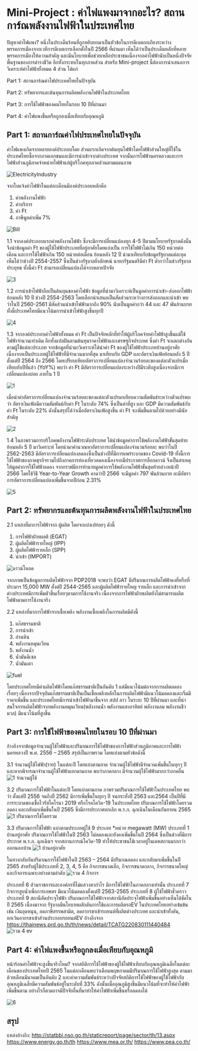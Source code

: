 # Mini-Project : ค่าไฟแพงมาจากอะไร? สถานการ์ณพลังงานไฟฟ้าในประเทศไทย
  ปัญหาค่าไฟแพง? หนึ่งในประเด็นร้อนที่ถูกหยิบยกมาเป็นหัวข้อในการดีเบตถกเถียงระหว่างพรรคการเมืองจากเวทีการดีเบตการเลือกตั้งในปี 2566 ที่ผ่านมา เห็นได้ว่าเป็นประเด็นหลักที่หลายพรรคการเมืองให้ความสำคัญ และมีนโยบายเพื่อช่วยเหลือประชาชนเนื่องจากค่าไฟฟ้านับเป็นหนึ่งปัจจัยพื้นฐานของการดำรงชีวิต อีกทั้งกระทบในทุกภาคส่วน สำหรับ Mini-project นี้ต้องการนำเสนอการวิเคราะห์ค่าไฟฟ้าทั้งหมด 4 ส่วน ได้แก่
  
Part 1: สถานการ์ณค่าไฟประเทศไทยในปัจจุบัน

Part 2: ทรัพยากรและต้นทุนการผลิตพลังงานไฟฟ้าในประเทศไทย

Part 3: การใช้ไฟฟ้าของคนไทยในรอบ 10 ปีที่ผ่านมา

Part 4: ค่าไฟแพงขึ้นหรือถูกลงเมื่อเทียบกับอุณหภูมิ

## Part 1: สถานการ์ณค่าไฟประเทศไทยในปัจจุบัน
ค่าไฟแพงเกิดจากหลายองค์ประกอบโดย ส่วนแรกเกิดจากต้นทุนไฟฟ้าโดยไฟฟ้าส่วนใหญ่ที่ใช้ในประเทศไทยซื้อจากภาคเอกชนและมีการนำเข้าจากต่างประเทศ จากนั้นการไฟฟ้านครหลวงและการไฟฟ้าส่วนภูมิภาคจำหน่ายไฟฟ้าแก่ผู้บริโภคทุกภาคส่วนตามแผนภาพ

![ElectricityIndustry](https://github.com/kkengg/Pikachu-Project/assets/136548931/4ca03b5d-0bd7-4072-85fa-2849d7313f99)

จากใบแจ้งค่าไฟฟ้าในแต่ละเดือนมีองค์ประกอบหลักคือ
1.	ค่าพลังงานไฟฟ้า
2.	ค่าบริการ
3.	ค่า Ft
4.	ภาษีมูลค่าเพิ่ม 7%

   ![ฺBill](https://github.com/kkengg/Pikachu-Project/assets/136548931/65feb526-0265-426e-996d-542c91d3d721)

1.1 จากองค์ประกอบแรกค่าพลังงานไฟฟ้า ซึ่งจะมีการเปลี่ยนแปลงทุก 4-5 ปีตามนโยบายรัฐบาลดังนั้นจึงนำข้อมูลค่า Ft ของผู้ใช้ไฟฟ้าประเภทที่อยู่อาศัยโดยแบ่งเป็น การใช้ไฟฟ้าไม่เกิน 150 หน่วยต่อเดือน และการใช้ไฟฟ้าเกิน 150 หน่วยต่อเดือน ย้อนหลัง 12 ปี นำมาเทียบกับข้อมูลรัฐบาลแต่ละยุค เห็นได้ว่าช่วงปี 2554-2557 ซึ่งเป็นช่วงรัฐบาลยิ่งลักษณ์ นายกรัฐมนตรีมีค่า Ft ต่ำกว่าในช่วงรัฐบาลประยุทธ ทั้งนี้ค่า Ft สามารถเปลี่ยนแปลงได้จากหลายปัจจัย

![3](https://github.com/kkengg/Pikachu-Project/assets/136548931/db7518a1-f8cc-43f6-b1ac-53a1b200c28f)

1.2 การนำเข้าไฟฟ้าถือเป็นต้นทุนของค่าไฟฟ้า ข้อมูลที่นำมาวิเคราะห์เป็นมูลค่าการนำเข้า-ส่งออกไฟฟ้าย้อนหลัง 10 ปี ช่วงปี 2554-2563 โดยเลือกนำเสนอเป็นสัดส่วนระหว่างการส่งออกและนำเข้า พบว่าในปี 2560-2561 มีสัดส่วนนำเข้าไฟฟ้ามากถึง 90% นับเป็นมูลค่ากว่า 44 และ 47 พันล้านบาท ทั้งนี้ประเทศไทยมีแนวโน้มการนำเข้าไฟฟ้าสูงขึ้นทุกปี

![4](https://github.com/kkengg/Pikachu-Project/assets/136548931/5f717956-11b2-4e30-a5b5-8ea5a63a2cf7)

1.3 จากองค์ประกอบค่าไฟฟ้าทั้งหมด ค่า Ft เป็นปัจจัยหลักที่ทำให้ผู้บริโภคจ่ายค่าไฟฟ้าสูงขึ้นแม้ใช้ไฟฟ้าจำนวนเท่าเดิม อีกทั้งแปลฝันตามต้นทุนราคาไฟฟ้าและเศรษฐกิจประเทศ ซึ่งค่า Ft จะแตกต่างกันตามผู้ใช้แต่ละประเภท จากข้อมูลที่นำมาวิเคราะห์ได้นำค่า Ft ของผู้ใช้ไฟฟ้าประเภทบ้านอยู่อาศัย เนื่องจากเป็นประเภทผู้ใช้ไฟฟ้าที่มีจำนวนมากที่สุด มาเทียบกับ GDP และอัตราเงินเฟ้อย้อนหลัง 5 ปี ตั้งแต่ปี 2564 ถึง 2566 โดยเปรียบเทียบอัตราการเปลี่ยนแปลงจำนวนร้อยละของแต่ละตัวแปรเมื่อเทียบกับปีที่แล้ว (YoY%) พบว่า ค่า Ft มีอัตราการเปลี่ยนแปลงระหว่างปีมีระดับสูงเนื่องจากมีการเปลี่ยนแปลงบ่อย ภายใน 1 ปี

![1](https://github.com/kkengg/Pikachu-Project/assets/136548931/32e9239d-9f1e-489c-856f-974db5d5d2fb)

เมื่อนำค่าอัตราการเปลี่ยนแปลงจำนวนร้อยละของแต่ละตัวแปรมาเทียบความสัมพันธ์ระหว่างตัวแปรพบว่า อัตราเงินเฟ้อมีความสัมพันธ์กับค่า Ft ในระดับ 74% ซึ่งเป็นค่าที่สูง และ GDP มีความสัมพันธ์กับค่า Ft ในระดับ 22% ดังนั้นสรุปได้ว่าเมื่ออัตราเงินเฟ้อสูงขึ้น ค่า Ft จะเพิ่มขึ้นตามไปด้วยอย่างมีนัยสำคัญ

![2](https://github.com/kkengg/Pikachu-Project/assets/136548931/42ab781b-c270-43b8-8714-f6e7512bdec3)

1.4 ในภาพรวมการบริโภคพลังงานไฟฟ้าระดับประเทศ ได้นำข้อมูลค่าการใช้พลังงานไฟฟ้าขั้นสุดท้ายย้อนหลัง 5 ปี มาวิเคราะห์ โดยนำมาคำนวณหาอัตราการเปลี่ยนแปลงจำนวนร้อยละ พบว่าในปี 2562-2563 มีอัตราการเปลี่ยนแปลงลดลงซึ่งเป็นช่วงปีที่มีการแพร่ระบาดของ Covid-19 ทั้งนี้การใช้ไฟฟ้าของภาคธุรกิจรวมไปถึงภาคการท่องเที่ยวลดลงเนื่องจากมีประกาศการล็อกดาวน์ จึงเป็นสาเหตุให้มูลค่าการใช้ไฟฟ้าลดลง จากกราฟมีการทำนายมูลค่าการใช้พลังงานไฟฟ้าขั้นสุดท้ายล่วงหน้าปี 2566 โดยใช้วิธี Year-to-Year Growth คาดว่าปี 2566 จะมีมูลค่า 797 พันล้านบาท ละมีอัตราการอัตราการเปลี่ยนแปลงเพิ่มขึ้นจากปีก่อน 2.31%

![5](https://github.com/kkengg/Pikachu-Project/assets/136548931/db03d915-9fb2-4550-8367-ff7a1b503aa1)

## Part 2: ทรัพยากรและต้นทุนการผลิตพลังงานไฟฟ้าในประเทศไทย
2.1 แหล่งที่มาการไฟฟ้าจาก ผู้ผลิต โดยจะแบ่งเปย่อยๆ ดังนี้
 1. การไฟฟ้าฝ่ายผลติ (EGAT)
 2. ผู้ผลิตไฟฟ้ารายใหญ่ (IPP)
 3. ผู้ผลิตไฟฟ้ารายเล็ก (SPP)
 4. นำเข้า (IMPORT)

![ดาวน์โหลด](https://github.com/kkengg/Pikachu-Project/assets/123485982/c1297f67-5563-4c4f-8a65-c08c17520840)

จากภาพเป็นข้อมูลการผลิตไฟฟ้าจาก PDP2018 จะพบว่า EGAT มีปริมาณการผลิตไฟฟ้าคงที่หรือที่ประมาฯ 15,000 MW ตั้งต่ปี 2544-2565 และผู้ผลิตไฟฟ้ารายใหญ รายเล็ก และการนำเข้าจากต่างประเทศมีการเพิ่มตัวขึ้นเรื่อยๆตามการใช้งานจริง เนื่องจากการไฟฟ้าฝ่ายผลิตยังไม่สามารถผลิตไฟฟ้าตามการใช้งานจริง
  
2.2 แหล่งที่มาการไฟฟ้าจากเชื้อเพลิง 
พลังงานเชื้อเพลิงในการผลิตมีดังนี้
1. แก๊สธรรมชาติ
2. การนำเข้า
3. ถ่านหิน
4. พลังงานหมุนเวียน
5. พลังานน้ำ
6. น้ำมันดีเซล
7. น้ำมันเตา
   
![fuel](https://github.com/kkengg/Pikachu-Project/assets/123485982/bfd215f2-8a09-4480-8491-2d49e9750c59)


โดยประเทศไทยมีค่าผลิตไฟฟ้าโดยแก๊สธรรมชาติเป็นอันดับ 1 แต่มีแนวโน้มต่อจากการผลิตลดลงเรื่อยๆ เนื่องจากปัจจุบันแก๊สธรรมชาติเป็นเป็นเชื้อเพลิงหลักในการผลิตไฟฟ้ามีแนวโน้มลดลงและเริ่มมีราคาเพิ่มขึ้น และประเทศไทยมีการนำเข้าไฟฟ้ามาขึ้นจาก สปป ลาว ในระยะ 10 ปีที่ผ่านมา และที่น่าสนใจการผลิตไฟฟ้าจากพลังงานหมุนเวียน(พลังงานน้ำ พลังงานแสงอาทิตย์ พลังงานลม พลังงานชีวมวล) มีแนวโน้มที่สูงขึ้น

## Part 3: การใช้ไฟฟ้าของคนไทยในรอบ 10 ปีที่ผ่านมา
อ้างอิงจากข้อมูลจำนวนผู้ใช้ไฟฟ้าและปริมาณการใช้ไฟฟ้าของการไฟฟ้าส่วนภูมิภาคและการไฟฟ้านครหลวงปี พ.ศ. 2556 – 2565 สรุปเป็นภาพรวม โดยแบ่งตามหัวข้อดังนี้

3.1 จำนวนผู้ใช้ไฟฟ้า(ราย) ในแต่ละปี โดยแบ่งตามภาค
จำนวนผู้ใช้ไฟฟ้ามีจำนวนเพิ่มขึ้นในทุกๆ ปี และหากพิจารณาจำนวนผู้ใช้ไฟฟ้าแยกตามภาค พบว่าภาคกลาง มีจำนวนผุ้ใช้ไฟฟ้ามากกว่าภาคอื่น
![1 จำนวนผู้ใช้](https://github.com/kkengg/Pikachu-Project/assets/123286529/877a00af-bf9d-472d-b458-86973e965720)

3.2 ปริมาณการใช้ไฟฟ้าในแต่ละปี โดยแบ่งตามภาค
ภาพรวมปริมาณการใช้ไฟฟ้าในประเทศไทย พบว่า ตั้งแต่ปี 2556 จนถึงปี 2562 มีการเพิ่มขึ้นในทุกๆ ปี จนกระทั่งปี 2563 และ2564 เป็นปีที่มีการระบาดของเชื้อไวรัสโคโรนา 2019 หรือโรคโควิด-19 ในประเทศไทย ปริมาณการใช้ไฟฟ้าโดยรวมลดลง และกลับมาเพิ่มขึ้นในปี 2565 ซึ่งมีการประกาศยกเลิก พ.ร.ก. ฉุกเฉินในเดือนกันยายน 2565
![1 ปริมาณการใช้โดยรวม](https://github.com/kkengg/Pikachu-Project/assets/123286529/0abe3271-94ed-47c5-a786-5d0d68e488b6)

3.3 ปริมาณการใช้ไฟฟ้า แบ่งตามประเภทผู้ใช้ 9 ประเภท
*หน่วย megawatt (MW)
ประเภทที่ 1 บ้านอยู่อาศัย
ปริมาณการใช้ไฟฟ้าในปี 2563 ไม่ลดลงและยังคงเพิ่มขึ้นในปี 2564 ซึ่งเป็นช่วงที่มีการประกาศ พ.ร.ก. ฉุกเฉินฯ จากสถานการณ์โควิด-19 ทำให้ประชาชนใช้เวลาอยู่ในเคหสถานมากกว่าออกนอกบ้าน 
![1 บ้านอยู่อาศัย](https://github.com/kkengg/Pikachu-Project/assets/123286529/39d7fbd7-a6a7-4eb8-9f9f-fd207f6810e4)

ในทางกลับกันปริมาณการใช้ไฟฟ้าในปี 2563 – 2564 มีปริมาณลดลง และกลับมาเพิ่มขึ้นในปี 2565 สำหรับผู้ใช้ประเภทที่ 2, 3, 4, 5 คือ กิจการขนาดเล็ก, กิจการขนาดกลาง, กิจการขนาดใหญ่ และกิจการเฉพาะอย่างตามลำดับ 
![รวม 4 กิจการ](https://github.com/kkengg/Pikachu-Project/assets/123286529/62ad9e9d-6bd7-4a00-a754-2e86ffbe559b)

ประเภทที่ 6 ส่วนราชการและองค์กรที่ไม่แสวงหากำไร มีการใช้ไฟฟ้าในภาคกลางเท่านั้น
ประเภทที่ 7 กิจการสูบน้ำเพื่อการเกษตร มีแนวโน้มลดลงตั้งแต่ปี 2563-2565
ประเภทที่ 8 ผู้ใช้ไฟฟ้าชั่วคราว
ประเภทที่ 9 สถานีอัดประจุไฟฟ้า
ปริมาณการใช้ไฟฟ้าจากสถานีอัดประจุไฟฟ้าเพิ่มขึ้นอย่างเห็นได้ชัดในปี 2565 เนื่องมาจาก รัฐบาลมีนโยบายผลักดันการใช้และการผลิตรถEV ในประเทศไทยอย่างเข้มข้น เช่น เงินอุดหนุน, ลดภาษีสรรพสามิต, ลดอากรขาเข้ารถยนต์ที่ผลิตต่างประเทศ และนำเข้าทั้งคัน, ยกเว้นอากรขาเข้าส่วนประกอบรถยนต์EV อ้างอิงจาก https://thainews.prd.go.th/th/news/detail/TCATG220830111440484
![รวม 4 ev](https://github.com/kkengg/Pikachu-Project/assets/123286529/1835b9db-7526-47f5-bb64-69263d50e95b)



## Part 4: ค่าไฟแพงขึ้นหรือถูกลงเมื่อเทียบกับอุณหภูมิ

หน้าร้อนค่าไฟฟ้าจะสูงขึ้นจริงไหม? จากสถิติการใช้ไฟฟ้าของผู้ใช้ไฟฟ้าเทียบกับอุณหภูมิเฉลี่ยในแต่ละเดือนของประเทศไทยปี 2565 ในแต่ละเดือนพบว่าเดือนพฤษภาคมมีปริมาณการใช้ไฟฟ้าสูงสุด ตามมาด้วยเดือนมีนาคมเป็นอันดับ 2 และค่าความสัมพันธ์ระหว่างปัจจัยสถิติการใช้ไฟฟ้าของผู้ใช้ไฟฟ้ากับอุณหภูมิเฉลี่ยมีความสัมพันธ์อยู่ในระดับที่ 33% ดังนั้นเมื่ออุณภูมิสูงขึ้นมีแนวโน้มที่จะทำให้ค่าไฟฟ้าเพิ่มขึ้นตาม อย่างไรก็ตามอาจมีปัจจัยอื่นที่มาทำให้ค่าไฟฟ้าเพิ่มขึ้นหรือลดลงได้

![6](https://github.com/kkengg/Pikachu-Project/assets/136548931/1886b431-9429-4283-8940-1c2ec2883b98)

## สรุป

แหล่งอ้างอิง:
http://statbbi.nso.go.th/staticreport/page/sector/th/13.aspx
https://www.energy.go.th/th
https://www.mea.or.th/
https://www.pea.co.th/

